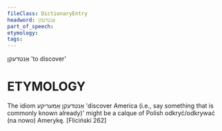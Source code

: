 ```yaml
---
fileClass: DictionaryEntry
headword: אַנטדעקן
part_of_speech: 
etymology: 
tags: 
---
```

אַנטדעקן
'to discover'

ETYMOLOGY
===========
The idiom אַנטדעקן אַמעריקע 'discover America (i.e., say something that is commonly known already)' might be a calque of Polish odkryć/odkrywać (na nowo) Amerykę.
[Fliciński 262]